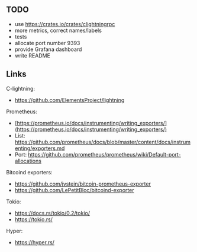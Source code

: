 TODO
----

* use https://crates.io/crates/clightningrpc
* more metrics, correct names/labels
* tests
* allocate port number 9393
* provide Grafana dashboard
* write README

Links
-----

C-lightning:
* https://github.com/ElementsProject/lightning

Prometheus:
* [https://prometheus.io/docs/instrumenting/writing_exporters/](https://prometheus.io/docs/instrumenting/writing_exporters/)
* List: https://github.com/prometheus/docs/blob/master/content/docs/instrumenting/exporters.md
* Port: https://github.com/prometheus/prometheus/wiki/Default-port-allocations

Bitcoind exporters:
* https://github.com/jvstein/bitcoin-prometheus-exporter
* https://github.com/LePetitBloc/bitcoind-exporter

Tokio:
* https://docs.rs/tokio/0.2/tokio/
* https://tokio.rs/

Hyper:
* https://hyper.rs/
